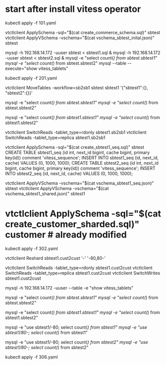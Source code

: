 # start after install vitess operator 
kubectl apply -f 101.yaml 

vtctlclient ApplySchema -sql="$(cat create_commerce_schema.sql)" sbtest
vtctlclient ApplyVSchema -vschema="$(cat vschema_sbtest_inital.json)" sbtest 

mysql -h 192.168.14.172 -uuser sbtest < sbtest1.sql &
mysql -h 192.168.14.172 -uuser sbtest < sbtest2.sql &
mysql -e "select count(*) from sbtest.sbtest1"
mysql -e "select count(*) from sbtest.sbtest2"
mysql --table --execute="show vitess_tablets"

kubectl apply -f 201.yaml

vtctlclient MoveTables -workflow=sb2sb1 sbtest sbtest1 '{"sbtest1":{}, "sbtest2":{}}'

mysql -e "select count(*) from sbtest.sbtest1"
mysql -e "select count(*) from sbtest.sbtest2"

mysql -e "select count(*) from sbtest1.sbtest1"
mysql -e "select count(*) from sbtest1.sbtest2"

vtctlclient SwitchReads -tablet_type=rdonly sbtest1.sb2sb1
vtctlclient SwitchReads -tablet_type=replica sbtest1.sb2sb1

vtctlclient ApplySchema -sql="$(cat create_sbtest1_seq.sql)" sbtest
CREATE TABLE sbtest1_seq (id int, next_id bigint, cache bigint, primary key(id)) comment 'vitess_sequence';
INSERT INTO sbtest1_seq (id, next_id, cache) VALUES (0, 1000, 1000);
CREATE TABLE sbtest2_seq (id int, next_id bigint, cache bigint, primary key(id)) comment 'vitess_sequence';
INSERT INTO sbtest2_seq (id, next_id, cache) VALUES (0, 1000, 1000);

vtctlclient ApplyVSchema -vschema="$(cat vschema_sbtest1_seq.json)" sbtest
vtctlclient ApplyVSchema -vschema="$(cat vschema_sbtest1_shared.json)" sbtest1
# vtctlclient ApplySchema -sql="$(cat create_customer_sharded.sql)" customer # already modified 

kubectl apply -f 302.yaml

vtctlclient Reshard sbtest1.cust2cust '-' '-80,80-'

vtctlclient SwitchReads -tablet_type=rdonly sbtest1.cust2cust
vtctlclient SwitchReads -tablet_type=replica sbtest1.cust2cust
vtctlclient SwitchWrites sbtest1.cust2cust

mysql -h 192.168.14.172 -uuser --table -e "show vitess_tablets"

mysql -e "select count(*) from sbtest.sbtest1"
mysql -e "select count(*) from sbtest.sbtest2"

mysql -e "select count(*) from sbtest1.sbtest1"
mysql -e "select count(*) from sbtest1.sbtest2"

mysql -e "use sbtest1/-80; select count(*) from sbtest1"
mysql -e "use sbtest1/80-; select count(*) from sbtest1"

mysql -e "use sbtest1/-80; select count(*) from sbtest2"
mysql -e "use sbtest1/80-; select count(*) from sbtest2"

kubectl apply -f 306.yaml
